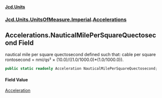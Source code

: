 #### [Jcd.Units](index 'index')
### [Jcd.Units.UnitsOfMeasure.Imperial](Jcd.Units.UnitsOfMeasure.Imperial 'Jcd.Units.UnitsOfMeasure.Imperial').[Accelerations](Accelerations 'Jcd.Units.UnitsOfMeasure.Imperial.Accelerations')

## Accelerations.NauticalMilePerSquareQuectosecond Field

nautical mile per square quectosecond defined such that: cable per square rontosecond = nmi/qs² ×
(10.0)/((1.0/1000.0)*(1.0/1000.0)).

```csharp
public static readonly Acceleration NauticalMilePerSquareQuectosecond;
```

#### Field Value
[Acceleration](Acceleration 'Jcd.Units.UnitTypes.Acceleration')